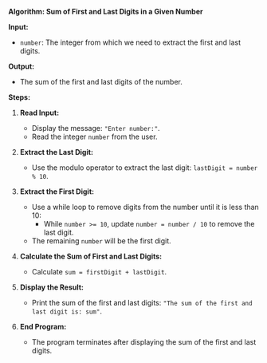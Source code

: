 **Algorithm: Sum of First and Last Digits in a Given Number**

**Input:**
- `number`: The integer from which we need to extract the first and last digits.

**Output:**
- The sum of the first and last digits of the number.

**Steps:**

1. **Read Input:**
   - Display the message: `"Enter number:"`.
   - Read the integer `number` from the user.

2. **Extract the Last Digit:**
   - Use the modulo operator to extract the last digit: `lastDigit = number % 10`.

3. **Extract the First Digit:**
   - Use a while loop to remove digits from the number until it is less than 10:
     - While `number >= 10`, update `number = number / 10` to remove the last digit.
   - The remaining `number` will be the first digit.

4. **Calculate the Sum of First and Last Digits:**
   - Calculate `sum = firstDigit + lastDigit`.

5. **Display the Result:**
   - Print the sum of the first and last digits: `"The sum of the first and last digit is: sum"`.

6. **End Program:**
   - The program terminates after displaying the sum of the first and last digits.
